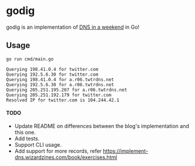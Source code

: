 # godig

godig is an implementation of [DNS in a weekend](https://implement-dns.wizardzines.com/index.html) in Go!

## Usage

```shell
go run cmd/main.go
 
Querying 198.41.0.4 for twitter.com
Querying 192.5.6.30 for twitter.com
Querying 198.41.0.4 for a.r06.twtrdns.net
Querying 192.5.6.30 for a.r06.twtrdns.net
Querying 205.251.195.207 for a.r06.twtrdns.net
Querying 205.251.192.179 for twitter.com
Resolved IP for twitter.com is 104.244.42.1

```


#### TODO

 - Update README on differences between the blog's implementation and this one.
 - Add tests.
 - Support CLI usage.
 - Add support for more records, refer https://implement-dns.wizardzines.com/book/exercises.html
